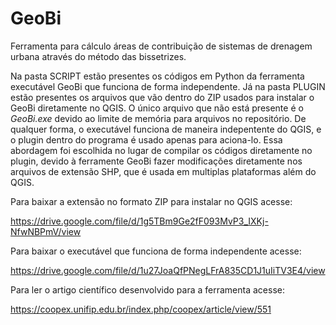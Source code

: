 # GeoBi

Ferramenta para cálculo áreas de contribuição de sistemas de drenagem urbana através do método das bissetrizes.

Na pasta SCRIPT estão presentes os códigos em Python da ferramenta executável GeoBi que funciona de forma independente. Já na pasta PLUGIN estão presentes os arquivos que vão dentro do ZIP usados para instalar o GeoBi diretamente no QGIS. O único arquivo que não está presente é o *GeoBi.exe* devido ao limite de memória para arquivos no repositório. De qualquer forma, o executável funciona de maneira indepentente do QGIS, e o plugin dentro do programa é usado apenas para aciona-lo. Essa abordagem foi escolhida no lugar de compilar os códigos diretamente no plugin, devido à ferramente GeoBi fazer modificações diretamente nos arquivos de extensão SHP, que é usada em multiplas plataformas além do QGIS.

Para baixar a extensão no formato ZIP para instalar no QGIS acesse: 

https://drive.google.com/file/d/1g5TBm9Ge2fF093MvP3_IXKj-NfwNBPmV/view

Para baixar o executável que funciona de forma independente acesse: 

https://drive.google.com/file/d/1u27JoaQfPNegLFrA835CD1J1uIiTV3E4/view

Para ler o artigo científico desenvolvido para a ferramenta acesse:

https://coopex.unifip.edu.br/index.php/coopex/article/view/551
